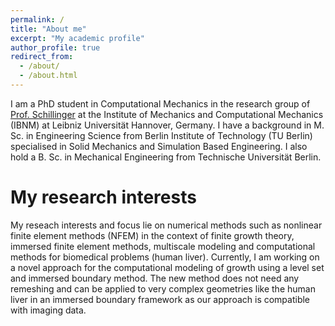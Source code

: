 ```yaml
---
permalink: /
title: "About me"
excerpt: "My academic profile"
author_profile: true
redirect_from: 
  - /about/
  - /about.html
---
```


I am a PhD student in Computational Mechanics in the research group of [Prof. Schillinger](https://www.ibnm.uni-hannover.de/de/schillinger/) at the Institute of Mechanics and Computational Mechanics (IBNM) at Leibniz Universität Hannover, Germany. I have a background in M. Sc. in Engineering Science from Berlin Institute of Technology (TU Berlin) specialised in Solid Mechanics and Simulation Based Engineering. I also hold a B. Sc. in Mechanical Engineering from Technische Universität Berlin.


My research interests
======
My reseach interests and focus lie on numerical methods such as nonlinear finite element methods (NFEM) in the context of finite growth theory, immersed finite element methods, multiscale modeling and computational methods for biomedical problems (human liver). Currently, I am working on a novel approach for the computational modeling of growth using a level set and immersed boundary method. The new method does not need any remeshing and can be applied to very complex geometries like the human liver in an immersed boundary framework as our approach is compatible with imaging data.






